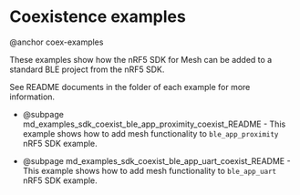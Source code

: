 # Coexistence examples
@anchor coex-examples

These examples show how the nRF5 SDK for Mesh can be added to a standard BLE project from the nRF5 SDK.

See README documents in the folder of each example for more information.

* @subpage md_examples_sdk_coexist_ble_app_proximity_coexist_README - This example shows how to add mesh functionality to `ble_app_proximity` nRF5 SDK example.

* @subpage md_examples_sdk_coexist_ble_app_uart_coexist_README - This example shows how to add mesh functionality to `ble_app_uart` nRF5 SDK example.
